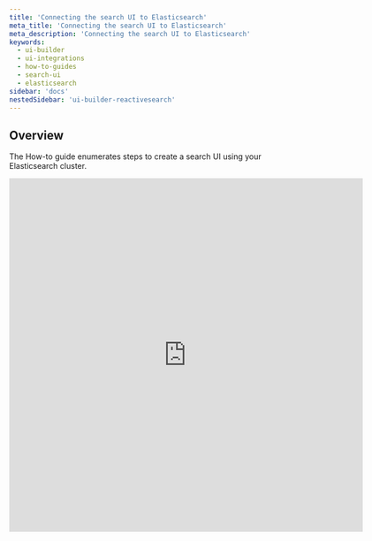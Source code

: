 ```yaml
---
title: 'Connecting the search UI to Elasticsearch'
meta_title: 'Connecting the search UI to Elasticsearch'
meta_description: 'Connecting the search UI to Elasticsearch'
keywords:
  - ui-builder
  - ui-integrations
  - how-to-guides
  - search-ui
  - elasticsearch
sidebar: 'docs'
nestedSidebar: 'ui-builder-reactivesearch'
---
```



## Overview

The How-to guide enumerates steps to create a search UI using your Elasticsearch cluster. 

<iframe src="https://scribehow.com/embed/Connecting_the_search_UI_to_Elasticsearch__qmxLBZk6TAarxuNwWDK9IA" width="640" height="640" allowfullscreen frameborder="0"></iframe>
